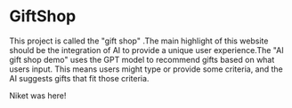# GiftShop
This project is called the "gift shop" .The main highlight of this website should be the integration of AI to provide a unique user experience.The "AI gift shop demo" uses the GPT model to recommend gifts based on what users input. This means users might type or provide some criteria, and the AI suggests gifts that fit those criteria. 

Niket was here!
